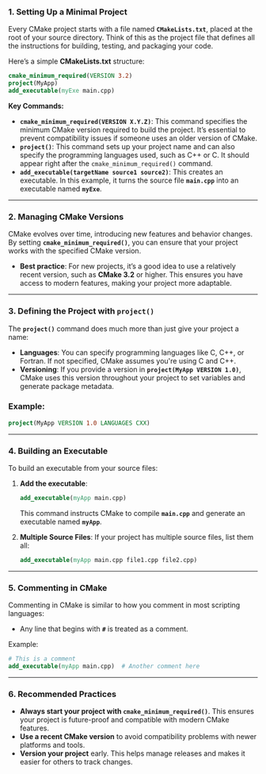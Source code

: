 ### 1. **Setting Up a Minimal Project**

Every CMake project starts with a file named **`CMakeLists.txt`**, placed at the root of your source directory. Think of this as the project file that defines all the instructions for building, testing, and packaging your code.

Here’s a simple **CMakeLists.txt** structure:

```cmake
cmake_minimum_required(VERSION 3.2)
project(MyApp)
add_executable(myExe main.cpp)
```

**Key Commands:**
- **`cmake_minimum_required(VERSION X.Y.Z)`**: This command specifies the minimum CMake version required to build the project. It’s essential to prevent compatibility issues if someone uses an older version of CMake.
- **`project()`**: This command sets up your project name and can also specify the programming languages used, such as C++ or C. It should appear right after the `cmake_minimum_required()` command.
- **`add_executable(targetName source1 source2)`**: This creates an executable. In this example, it turns the source file **`main.cpp`** into an executable named **`myExe`**.

---

### 2. **Managing CMake Versions**

CMake evolves over time, introducing new features and behavior changes. By setting **`cmake_minimum_required()`**, you can ensure that your project works with the specified CMake version.

- **Best practice**: For new projects, it’s a good idea to use a relatively recent version, such as **CMake 3.2** or higher. This ensures you have access to modern features, making your project more adaptable.

---

### 3. **Defining the Project with `project()`**

The **`project()`** command does much more than just give your project a name:
- **Languages**: You can specify programming languages like C, C++, or Fortran. If not specified, CMake assumes you're using C and C++.
- **Versioning**: If you provide a version in **`project(MyApp VERSION 1.0)`**, CMake uses this version throughout your project to set variables and generate package metadata.

### Example:
```cmake
project(MyApp VERSION 1.0 LANGUAGES CXX)
```

---

### 4. **Building an Executable**

To build an executable from your source files:
1. **Add the executable**:
   ```cmake
   add_executable(myApp main.cpp)
   ```
   This command instructs CMake to compile **`main.cpp`** and generate an executable named **`myApp`**.
   
2. **Multiple Source Files**: If your project has multiple source files, list them all:
   ```cmake
   add_executable(myApp main.cpp file1.cpp file2.cpp)
   ```

---

### 5. **Commenting in CMake**

Commenting in CMake is similar to how you comment in most scripting languages:
- Any line that begins with **`#`** is treated as a comment.
  
Example:
```cmake
# This is a comment
add_executable(myApp main.cpp)  # Another comment here
```

---

### 6. **Recommended Practices**

- **Always start your project with `cmake_minimum_required()`**. This ensures your project is future-proof and compatible with modern CMake features.
- **Use a recent CMake version** to avoid compatibility problems with newer platforms and tools.
- **Version your project** early. This helps manage releases and makes it easier for others to track changes.

